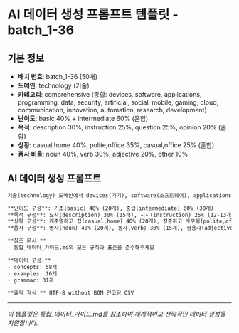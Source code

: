 # AI 데이터 생성 프롬프트 템플릿 - batch_1-36

## 기본 정보
- **배치 번호**: batch_1-36 (50개)
- **도메인**: technology (기술)
- **카테고리**: comprehensive (종합: devices, software, applications, programming, data, security, artificial, social, mobile, gaming, cloud, communication, innovation, automation, research, development)
- **난이도**: basic 40% + intermediate 60% (혼합)
- **목적**: description 30%, instruction 25%, question 25%, opinion 20% (혼합)
- **상황**: casual,home 40%, polite,office 35%, casual,office 25% (혼합)
- **품사 비율**: noun 40%, verb 30%, adjective 20%, other 10%

## AI 데이터 생성 프롬프트

```markdown
기술(technology) 도메인에서 devices(기기), software(소프트웨어), applications(앱), programming(프로그래밍), data(데이터), security(보안), artificial(인공지능), social(소셜미디어), mobile(모바일), gaming(게임), cloud(클라우드), communication(통신), innovation(혁신), automation(자동화), research(연구), development(개발) 카테고리를 포함한 종합 데이터를 50개 생성해주세요.

**난이도 구성**: 기초(basic) 40% (20개), 중급(intermediate) 60% (30개)
**목적 구성**: 묘사(description) 30% (15개), 지시(instruction) 25% (12-13개), 질문(question) 25% (12-13개), 의견표현(opinion) 20% (10개)
**상황 구성**: 캐주얼하고 집(casual,home) 40% (20개), 정중하고 사무실(polite,office) 35% (17-18개), 캐주얼하고 사무실(casual,office) 25% (12-13개)
**품사 구성**: 명사(noun) 40% (20개), 동사(verb) 30% (15개), 형용사(adjective) 20% (10개), 기타(other) 10% (5개)

**참조 문서:**
- 통합_데이터_가이드.md의 모든 규칙과 표준을 준수해주세요

**데이터 구성:**
- concepts: 58개
- examples: 16개  
- grammar: 31개

**출력 형식:** UTF-8 without BOM 인코딩 CSV
```

---

_이 템플릿은 통합_데이터_가이드.md를 참조하여 체계적이고 전략적인 데이터 생성을 지원합니다._